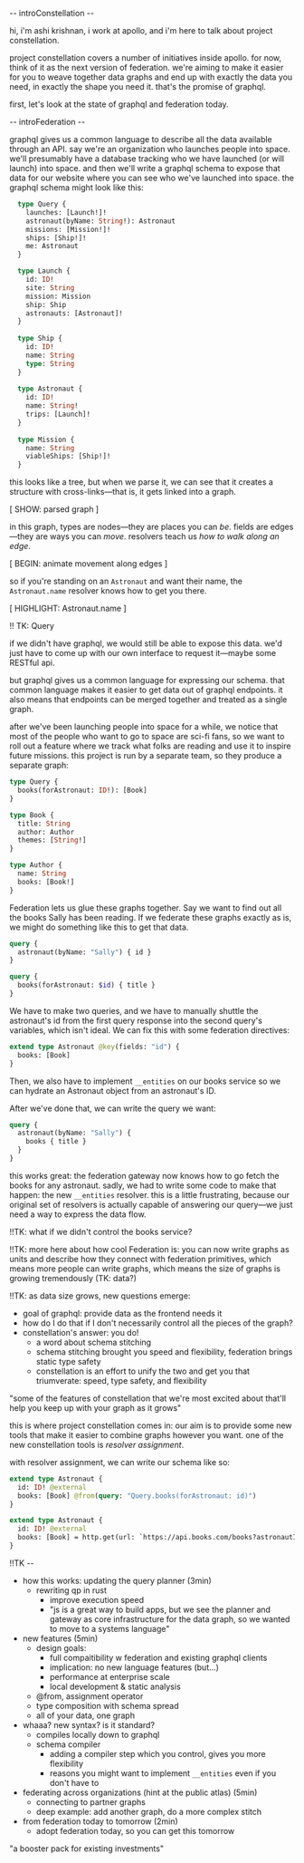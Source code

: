-- introConstellation --

hi, i'm ashi krishnan, i work at apollo, and i'm here to talk about project constellation.

project constellation covers a number of initiatives inside apollo. for now, think of it as the next version of federation. we're aiming to make it easier for you to weave together data graphs and end up with exactly the data you need, in exactly the shape you need it. that's the promise of graphql.

first, let's look at the state of graphql and federation today.

-- introFederation --

graphql gives us a common language to describe all the data available through an API. say we're an organization who launches people into space. we'll presumably have a database tracking who we have launched (or will launch) into space. and then we'll write a graphql schema to expose that data for our website where you can see who we've launched into space. the graphql schema might look like this:

```graphql
  type Query {
    launches: [Launch!]!
    astronaut(byName: String!): Astronaut
    missions: [Mission!]!
    ships: [Ship!]!
    me: Astronaut
  }

  type Launch {
    id: ID!
    site: String
    mission: Mission
    ship: Ship
    astronauts: [Astronaut]!
  }
  
  type Ship {
    id: ID!
    name: String
    type: String
  }
 
  type Astronaut {
    id: ID!  
    name: String!    
    trips: [Launch]!
  }
  
  type Mission {
    name: String
    viableShips: [Ship!]!
  }
```

this looks like a tree, but when we parse it, we can see that it creates a structure with cross-links—that is, it gets linked into a graph.

[ SHOW: parsed graph ]

in this graph, types are nodes—they are places you can *be*. fields are edges—they are ways you can *move*. resolvers teach us *how to walk along an edge*.

[ BEGIN: animate movement along edges ]

so if you're standing on an `Astronaut` and want their name, the `Astronaut.name` resolver knows how to get you there.

[ HIGHLIGHT: Astronaut.name ]

!! TK: Query

if we didn't have graphql, we would still be able to expose this data. we'd just have to come up with our own interface to request it—maybe some RESTful api. 

but graphql gives us a common language for expressing our schema. that common language makes it easier to get data out of graphql endpoints. it also means that endpoints can be merged together and treated as a single graph.

after we've been launching people into space for a while, we notice that most of the people who want to go to space are sci-fi fans, so we want to roll out a feature where we track what folks are reading and use it to inspire future missions. this project is run by a separate team, so they produce a separate graph:

```graphql
type Query {
  books(forAstronaut: ID!): [Book]
}

type Book {
  title: String
  author: Author
  themes: [String!]
}

type Author {
  name: String
  books: [Book!]
}
```

Federation lets us glue these graphs together. Say we want to find out all the books Sally has been reading. If we federate these graphs exactly as is, we might do something like this to get that data.

```graphql
query {
  astronaut(byName: "Sally") { id }
}

query {
  books(forAstronaut: $id) { title }
}
```

We have to make two queries, and we have to manually shuttle the astronaut's id from the first query response into the second query's variables, which isn't ideal. We can fix this with some federation directives:

```graphql
extend type Astronaut @key(fields: "id") {
  books: [Book]
}
```

Then, we also have to implement `__entities` on our books service so we can hydrate an Astronaut object from an astronaut's ID.

After we've done that, we can write the query we want:

```graphql
query {
  astronaut(byName: "Sally") {
    books { title }
  }
}
```

this works great: the federation gateway now knows how to go fetch the books for any astronaut. sadly, we had to write some code to make that happen: the new `__entities` resolver. this is a little frustrating, because our original set of resolvers is actually capable of answering our query—we just need a way to express the data flow.

!!TK: what if we didn't control the books service?

!!TK: more here about how cool Federation is: you can now write graphs as units and describe how they connect with federation primitives, which means more people can write graphs, which means the size of graphs is growing tremendously (TK: data?)

!!TK: as data size grows, new questions emerge:
  - goal of graphql: provide data as the frontend needs it
  - how do I do that if I don't necessarily control all the pieces of the graph?
  - constellation's answer: you do!
    - a word about schema stitching
    - schema stitching brought you speed and flexibility, federation brings static type safety
    - constellation is an effort to unify the two and get you that triumverate: speed, type safety, and flexibility

"some of the features of constellation that we're most excited about that'll help you keep up with your graph as it grows"

this is where project constellation comes in: our aim is to provide some new tools that make it easier to combine graphs however you want. one of the new constellation tools is *resolver assignment*.

with resolver assignment, we can write our schema like so:

```graphql
extend type Astronaut {
  id: ID! @external
  books: [Book] @from(query: "Query.books(forAstronaut: id)")
}
```

```graphql
extend type Astronaut {
  id: ID! @external
  books: [Book] = http.get(url: `https://api.books.com/books?astronautId=${id}`)
}
```

!!TK --
  - how this works: updating the query planner (3min)
    - rewriting qp in rust
      - improve execution speed
      - "js is a great way to build apps, but we see the planner and gateway as core infrastructure for the data graph, so we wanted to move to a systems language"
  - new features (5min)
    - design goals:
      - full compaitibility w federation and existing graphql clients
      - implication: no new language features (but...)
      - performance at enterprise scale
      - local development & static analysis
    - @from, assignment operator
    - type composition with schema spread
    - all of your data, one graph
  - whaaa? new syntax? is it standard?
    - compiles locally down to graphql
    - schema compiler
      - adding a compiler step which you control, gives you more flexibility
      - reasons you might want to implement `__entities` even if you don't have to
  - federating across organizations (hint at the public atlas) (5min)
    - connecting to partner graphs
    - deep example: add another graph, do a more complex stitch
  - from federation today to tomorrow (2min)
    - adopt federation today, so you can get this tomorrow
  
  "a booster pack for existing investments"
